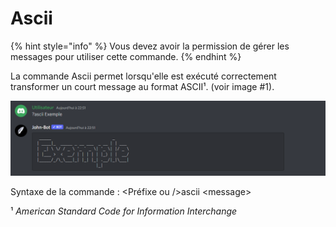 # Ascii

{% hint style="info" %}
Vous devez avoir la permission de gérer les messages pour utiliser cette commande.
{% endhint %}

La commande Ascii permet lorsqu'elle est exécuté correctement transformer un court message au format ASCII¹. (voir image #1).

![Image #1](../../../.gitbook/assets/ASCII.png)

Syntaxe de la commande : \<Préfixe ou />ascii \<message>

¹ _American Standard Code for Information Interchange_
